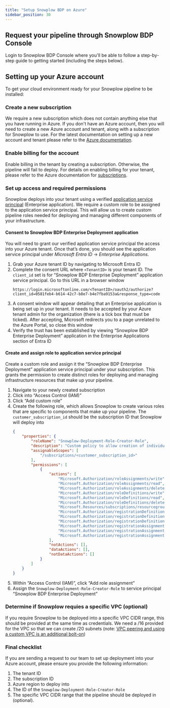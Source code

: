 ```yaml
---
title: "Setup Snowplow BDP on Azure"
sidebar_position: 30
---
```


## Request your pipeline through Snowplow BDP Console

Login to Snowplow BDP Console where you'll be able to follow a step-by-step guide to getting started (including the steps below).

## Setting up your Azure account

To get your cloud environment ready for your Snowplow pipeline to be installed:

### Create a new subscription

We require a new subscription which does not contain anything else that you have running in Azure.  If you don't have an Azure account, then you will need to create a new Azure account and tenant, along with a subscription for Snowplow to use. For the latest documentation on setting up a new account and tenant please refer to the [Azure documentation](https://azure.microsoft.com/).

### Enable billing for the account

Enable billing in the tenant by creating a subscription. Otherwise, the pipeline will fail to deploy. For details on enabling billing for your tenant, please refer to the Azure documentation for [subscriptions](https://learn.microsoft.com/en-us/azure/cost-management-billing/manage/create-subscription).

### Set up access and required permissions

Snowplow deploys into your tenant using a verified [application service principal](https://learn.microsoft.com/en-us/entra/identity-platform/app-objects-and-service-principals?tabs=browser#service-principal-object) (Enterprise application). We require a custom role to be assigned to the application service principal. This will allow us to create custom pipeline roles needed for deploying and managing different components of your infrastructure.

#### Consent to Snowplow BDP Enterprise Deployment application

You will need to grant our verified application service principal the access into your Azure tenant. Once that’s done, you should see the application service principal under _Microsoft Entra ID_ → _Enterprise Applications_.

1. Grab your Azure tenant ID by navigating to Microsoft Entra ID
2. Complete the consent URL where `<TenantID>` is your tenant ID. The `client_id` set is for “Snowplow BDP Enterprise Deployment” application service principal. Go to this URL in a browser window 
    ```
    https://login.microsoftonline.com/<TenantID>/oauth2/authorize?client_id=0581feb4-b614-42c7-b8e7-b4e7fba9153a&response_type=code
    ```
3. A consent window will appear detailing that an Enterprise application is being set up in your tenant. It needs to be accepted by your Azure tenant admin for the organization (there is a tick box that must be ticked). After accepting, Microsoft redirects you to a page unrelated to the Azure Portal, so close this window
4. Verify the trust has been established by viewing “Snowplow BDP Enterprise Deployment” application in the Enterprise Applications section of Entra ID

#### Create and assign role to application service principal

Create a custom role and assign it the “Snowplow BDP Enterprise Deployment” application service principal under your subscription. This grants the permission to create distinct roles for deploying and managing infrastructure resources that make up your pipeline.

1. Navigate to your newly created subscription
2. Click into “Access Control (IAM)”
3. Click “Add custom role”
4. Create the following role, which allows Snowplow to create various roles that are specific to components that make up your pipeline. The `customer_subscription_id` should be the subscription ID that Snowplow will deploy into
    ```json
    {
        "properties": {
            "roleName": "Snowplow-Deployment-Role-Creator-Role",
            "description": "Custom policy to allow creation of individual Azure stack related roles",
            "assignableScopes": [
                "/subscriptions/<customer_subscription_id>"
            ],
            "permissions": [
                {
                    "actions": [
                        "Microsoft.Authorization/roleAssignments/write",
                        "Microsoft.Authorization/roleAssignments/read",
                        "Microsoft.Authorization/roleAssignments/delete",
                        "Microsoft.Authorization/roleDefinitions/write",
                        "Microsoft.Authorization/roleDefinitions/read",
                        "Microsoft.Authorization/roleDefinitions/delete",
                        "Microsoft.Resources/subscriptions/resourcegroups/read",
                        "Microsoft.Authorization/registrationDefinitions/write",
                        "Microsoft.Authorization/registrationDefinitions/read",
                        "Microsoft.Authorization/registrationDefinitions/delete",
                        "Microsoft.Authorization/registrationAssignments/write",
                        "Microsoft.Authorization/registrationAssignments/read",
                        "Microsoft.Authorization/registrationAssignments/delete"
                    ],
                    "notActions": [],
                    "dataActions": [],
                    "notDataActions": []
                }
            ]
        }
    }
    ```
5. Within “Access Control (IAM)”, click “Add role assignment”
6. Assign the `Snowplow-Deployment-Role-Creator-Role` to service principal “Snowplow BDP Enterprise Deployment”

### Determine if Snowplow requies a specific VPC (optional)
If you require Snowplow to be deployed into a specific VPC CIDR range, this should be provided at the same time as credentials. We need a /16 provided for the VPC so that we can create /20 subnets (note: [VPC peering and using a custom VPC is an additional bolt-on](https://snowplow.io/snowplow-behavioral-data-platform-product-description/#h-vpc-peering-aws-gcp))

### Final checklist

If you are sending a request to our team to set up deployment into your Azure account, please ensure you provide the following information:
1. The tenant ID
2. The subscription ID
3. Azure region to deploy into
4. The ID of the `Snowplow-Deployment-Role-Creator-Role`
5. The specific VPC CIDR range that the pipeline should be deployed in (optional).